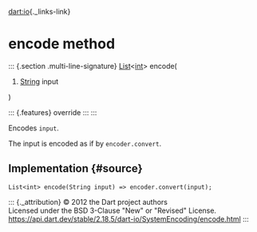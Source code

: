 [dart:io](../../dart-io/dart-io-library){._links-link}

encode method
=============

::: {.section .multi-line-signature}
[List](../../dart-core/list-class)\<[int](../../dart-core/int-class)\>
encode(

1.  [String](../../dart-core/string-class) input

)

::: {.features}
override
:::
:::

Encodes `input`.

The input is encoded as if by `encoder.convert`.

Implementation {#source}
--------------

``` {.language-dart data-language="dart"}
List<int> encode(String input) => encoder.convert(input);
```

::: {._attribution}
© 2012 the Dart project authors\
Licensed under the BSD 3-Clause \"New\" or \"Revised\" License.\
<https://api.dart.dev/stable/2.18.5/dart-io/SystemEncoding/encode.html>
:::
